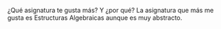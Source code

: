 ¿Qué asignatura te gusta más? Y ¿por qué?
La asignatura que más me gusta es Estructuras Algebraicas aunque es muy abstracto.
